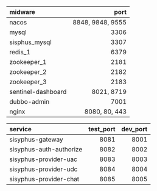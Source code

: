 | midware  | port 
| :-----| ----: 
| nacos | 8848, 9848, 9555 | 
| mysql | 3306 |
| sisphus_mysql | 3307 |
| redis_1 | 6379 |
| zookeeper_1 | 2181 |
| zookeeper_2 | 2182 |
| zookeeper_3 | 2183 |
| sentinel-dashboard | 8021, 8719 |
| dubbo-admin  | 7001 |
| nginx  | 8080, 80, 443 |

[comment]: <> (| druid  | 8888 |)

| service  | test_port  | dev_port
| :-----| ----:| ----:
| sisyphus-gateway | 8081 |  8001 |
| sisyphus-auth-authorize | 8082 |  8002 |
| sisyphus-provider-uac | 8083 |  8003 |
| sisyphus-provider-udc | 8084 |  8004 |
| sisyphus-provider-chat | 8085 |  8005 | 8055
